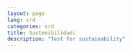 ```yaml
---
layout: page
lang: srd
categories: srd
title: Sustenibilidadi
description: "Test for sustainability"
---
```

